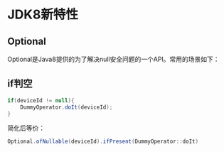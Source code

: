# JDK8新特性

## Optional

Optional是Java8提供的为了解决null安全问题的一个API。常用的场景如下：

## if判空

```java
if(deviceId != null){
    DummyOperator.doIt(deviceId);
}
```

简化后等价：

```java
Optional.ofNullable(deviceId).ifPresent(DummyOperator::doIt)
```

